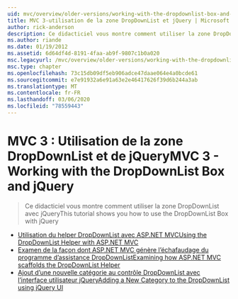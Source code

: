 ```yaml
---
uid: mvc/overview/older-versions/working-with-the-dropdownlist-box-and-jquery/index
title: MVC 3-utilisation de la zone DropDownList et jQuery | Microsoft Docs
author: rick-anderson
description: Ce didacticiel vous montre comment utiliser la zone DropDownList avec jQuery
ms.author: riande
ms.date: 01/19/2012
ms.assetid: 6d64df4d-8191-4faa-ab9f-9807c1b0a020
msc.legacyurl: /mvc/overview/older-versions/working-with-the-dropdownlist-box-and-jquery
msc.type: chapter
ms.openlocfilehash: 73c15db09df5eb906adce47daae064e4a0bcde61
ms.sourcegitcommit: e7e91932a6e91a63e2e46417626f39d6b244a3ab
ms.translationtype: MT
ms.contentlocale: fr-FR
ms.lasthandoff: 03/06/2020
ms.locfileid: "78559443"
---
```

# <a name="mvc-3---working-with-the-dropdownlist-box-and-jquery"></a><span data-ttu-id="a4f01-103">MVC 3 : Utilisation de la zone DropDownList et de jQuery</span><span class="sxs-lookup"><span data-stu-id="a4f01-103">MVC 3 - Working with the DropDownList Box and jQuery</span></span>

> <span data-ttu-id="a4f01-104">Ce didacticiel vous montre comment utiliser la zone DropDownList avec jQuery</span><span class="sxs-lookup"><span data-stu-id="a4f01-104">This tutorial shows you how to use the DropDownList Box with jQuery</span></span>

- [<span data-ttu-id="a4f01-105">Utilisation du helper DropDownList avec ASP.NET MVC</span><span class="sxs-lookup"><span data-stu-id="a4f01-105">Using the DropDownList Helper with ASP.NET MVC</span></span>](using-the-dropdownlist-helper-with-aspnet-mvc.md)
- [<span data-ttu-id="a4f01-106">Examen de la façon dont ASP.NET MVC génère l’échafaudage du programme d’assistance DropDownList</span><span class="sxs-lookup"><span data-stu-id="a4f01-106">Examining how ASP.NET MVC scaffolds the DropDownList Helper</span></span>](examining-how-aspnet-mvc-scaffolds-the-dropdownlist-helper.md)
- [<span data-ttu-id="a4f01-107">Ajout d’une nouvelle catégorie au contrôle DropDownList avec l’interface utilisateur jQuery</span><span class="sxs-lookup"><span data-stu-id="a4f01-107">Adding a New Category to the DropDownList using jQuery UI</span></span>](adding-a-new-category-to-the-dropdownlist-using-jquery-ui.md)
